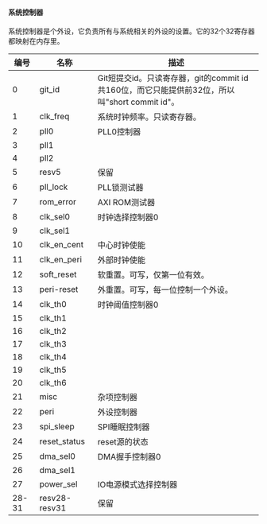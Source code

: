 #### 系统控制器

系统控制器是个外设，它负责所有与系统相关的外设的设置。它的32个32寄存器都映射在内存里。

| 编号  | 名称          | 描述                                                         |
| ----- | ------------- | ------------------------------------------------------------ |
| 0     | git_id        | Git短提交id。只读寄存器，git的commit id共160位，而它只能提供前32位，所以叫"short commit id"。 |
| 1     | clk_freq      | 系统时钟频率。只读寄存器。                                   |
| 2     | pll0          | PLL0控制器                                                   |
| 3     | pll1          |                                                              |
| 4     | pll2          |                                                              |
| 5     | resv5         | 保留                                                         |
| 6     | pll_lock      | PLL锁测试器                                                  |
| 7     | rom_error     | AXI ROM测试器                                                |
| 8     | clk_sel0      | 时钟选择控制器0                                              |
| 9     | clk_sel1      |                                                              |
| 10    | clk_en_cent   | 中心时钟使能                                                 |
| 11    | clk_en_peri   | 外部时钟使能                                                 |
| 12    | soft_reset    | 软重置。可写，仅第一位有效。                                 |
| 13    | peri-reset    | 外重置。可写，每一位控制一个外设。                           |
| 14    | clk_th0       | 时钟阈值控制器0                                              |
| 15    | clk_th1       |                                                              |
| 16    | clk_th2       |                                                              |
| 17    | clk_th3       |                                                              |
| 18    | clk_th4       |                                                              |
| 19    | clk_th5       |                                                              |
| 20    | clk_th6       |                                                              |
| 21    | misc          | 杂项控制器                                                   |
| 22    | peri          | 外设控制器                                                   |
| 23    | spi_sleep     | SPI睡眠控制器                                                |
| 24    | reset_status  | reset源的状态                                                |
| 25    | dma_sel0      | DMA握手控制器0                                               |
| 26    | dma_sel1      |                                                              |
| 27    | power_sel     | IO电源模式选择控制器                                         |
| 28-31 | resv28-resv31 | 保留                                                         |


